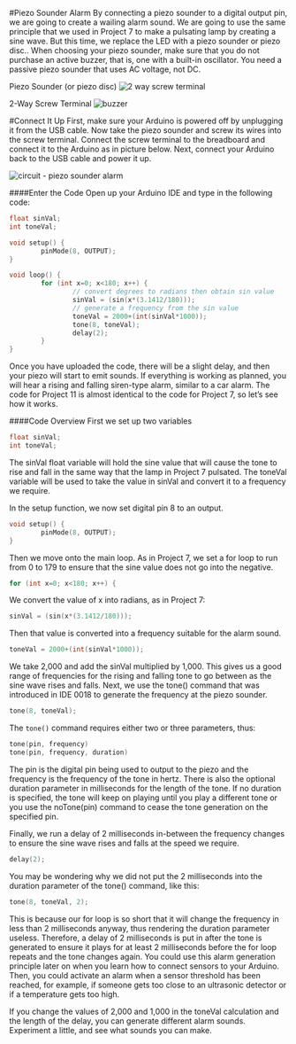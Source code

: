 #Piezo Sounder Alarm
By connecting a piezo sounder to a digital output pin, we are going to create a wailing alarm sound. We are going to use the same principle that we used in Project 7 to make a pulsating lamp by creating a sine wave. But this time, we replace the LED with a piezo sounder or piezo disc.. When choosing your piezo sounder, make sure that you do not purchase an active buzzer, that is, one with a built-in oscillator. You need a passive piezo sounder that uses AC voltage, not DC.

Piezo Sounder (or piezo disc)  ![2 way screw terminal](https://cloud.githubusercontent.com/assets/3673943/3595813/725d5000-0cbb-11e4-9b60-9fb0738f5e16.jpg)

2-Way Screw Terminal  ![buzzer](https://cloud.githubusercontent.com/assets/3673943/3595814/725dc3c8-0cbb-11e4-9ec4-db32d3b1e2d8.jpg)

#Connect It Up
First, make sure your Arduino is powered off by unplugging it from the USB cable. Now take the piezo sounder and screw its wires into the screw terminal. Connect the screw terminal to the breadboard and connect it to the Arduino as in picture below. Next, connect your Arduino back to the USB cable and power it up.

![circuit - piezo sounder alarm](https://cloud.githubusercontent.com/assets/3673943/3595832/b164ec0e-0cbb-11e4-9fcb-a081140ba67d.jpg)

####Enter the Code
Open up your Arduino IDE and type in the following code:

```c
float sinVal;
int toneVal;

void setup() {
        pinMode(8, OUTPUT);
}

void loop() {
        for (int x=0; x<180; x++) {
                // convert degrees to radians then obtain sin value
                sinVal = (sin(x*(3.1412/180)));
                // generate a frequency from the sin value
                toneVal = 2000+(int(sinVal*1000));
                tone(8, toneVal);
                delay(2);
        }
}
```

Once you have uploaded the code, there will be a slight delay, and then your piezo will start to emit sounds. If everything is working as planned, you will hear a rising and falling siren-type alarm, similar to a car alarm. The code for Project 11 is almost identical to the code for Project 7, so let’s see how it works.

####Code Overview
First we set up two variables

```c
float sinVal;
int toneVal;
```

The sinVal float variable will hold the sine value that will cause the tone to rise and fall in the same way that the lamp in Project 7 pulsated. The toneVal variable will be used to take the value in sinVal and convert it to a frequency we require.

In the setup function, we now set digital pin 8 to an output.
```c
void setup() {
        pinMode(8, OUTPUT);
}
```

Then we move onto the main loop. As in Project 7, we set a for loop to run from 0 to 179 to ensure that the sine value does not go into the negative.
```c
for (int x=0; x<180; x++) {

```
We convert the value of x into radians, as in Project 7:
```c
sinVal = (sin(x*(3.1412/180)));
```
Then that value is converted into a frequency suitable for the alarm sound.
```c
toneVal = 2000+(int(sinVal*1000));
```

We take 2,000 and add the sinVal multiplied by 1,000. This gives us a good range of frequencies for the rising and falling tone to go between as the sine wave rises and falls.
Next, we use the tone() command that was introduced in IDE 0018 to generate the frequency at the piezo sounder.
```c
tone(8, toneVal);
```
The `tone()` command requires either two or three parameters, thus:
```c
tone(pin, frequency)
tone(pin, frequency, duration)
```
The pin is the digital pin being used to output to the piezo and the frequency is the frequency of the tone in hertz. There is also the optional duration parameter in milliseconds for the length of the tone. If no duration is specified, the tone will keep on playing until you play a different tone or you use the noTone(pin) command to cease the tone generation on the specified pin.

Finally, we run a delay of 2 milliseconds in-between the frequency changes to ensure the sine wave rises and falls at the speed we require.
```c
delay(2);
```

You may be wondering why we did not put the 2 milliseconds into the duration parameter of the tone() command, like this:

```c
tone(8, toneVal, 2);
```

This is because our for loop is so short that it will change the frequency in less than 2 milliseconds anyway, thus rendering the duration parameter useless. Therefore, a delay of 2 milliseconds is put in after the tone is generated to ensure it plays for at least 2 milliseconds before the for loop repeats and the tone changes again.
You could use this alarm generation principle later on when you learn how to connect sensors to your Arduino. Then, you could activate an alarm when a sensor threshold has been reached, for example, if someone gets too close to an ultrasonic detector or if a temperature gets too high.

If you change the values of 2,000 and 1,000 in the toneVal calculation and the length of the delay, you can generate different alarm sounds. Experiment a little, and see what sounds you can make.
